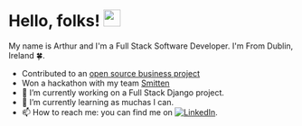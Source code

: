 

# Hello, folks! <img src="https://raw.githubusercontent.com/MartinHeinz/MartinHeinz/master/wave.gif" width="30px">


My name is Arthur and I'm a Full Stack Software Developer. I'm From Dublin, Ireland 🍀.
- Contributed to an [open source business project](https://github.com/Code-Institute-Community/business-analysis-project)
- Won a hackathon with my team [Smitten](https://github.com/alissatroiano/8-your-heart-out)
- 🔭 I’m currently working on a Full Stack Django project.
- 🌱 I’m currently learning as muchas I can.
- 📫 How to reach me: you can find me on [![LinkedIn][2.2]][2].


[2.2]: https://raw.githubusercontent.com/MartinHeinz/MartinHeinz/master/linkedin-3-16.png (LinkedIn icon without padding)
[2]: https://www.linkedin.com/in/arthur-o-leary/
